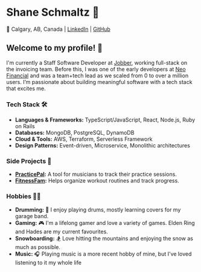 # Shane Schmaltz 🚀

📍 Calgary, AB, Canada | [LinkedIn](https://www.linkedin.com/in/stschmaltz/) | [GitHub](https://github.com/stschmaltz)

## Welcome to my profile! 👋

I'm currently a Staff Software Developer at [Jobber](https://getjobber.com/), working full-stack on the invoicing team. Before this, I was one of the early developers at [Neo Financial](https://www.neofinancial.com/) and was a team+tech lead as we scaled from 0 to over a million users. I’m passionate about building meaningful software with a tech stack that excites me.

### Tech Stack 🛠
- **Languages & Frameworks:** TypeScript/JavaScript, React, Node.js, Ruby on Rails
- **Databases:** MongoDB, PostgreSQL, DynamoDB
- **Cloud & Tools:** AWS, Terraform, Serverless Framework
- **Design Patterns:** Event-driven, Microservice, Monolithic architectures

### Side Projects 🎨
- **[PracticePal](https://practicepal.app):** A tool for musicians to track their practice sessions.
- **[FitnessFam](https://fitnessfam.app):** Helps organize workout routines and track progress.

### Hobbies 🎲🎉
- **Drumming:** 🥁 I enjoy playing drums, mostly learning covers for my garage band.
- **Gaming:** 🎮 I'm a lifelong gamer and love a variety of games. Elden Ring and Hades are my current favourites.
- **Snowboarding:** 🏂 Love hitting the mountains and enjoying the snow as much as possible.
- **Music:** 🎧 Playing music is a more recent hobby of mine, but I've loved listening to it my whole life
